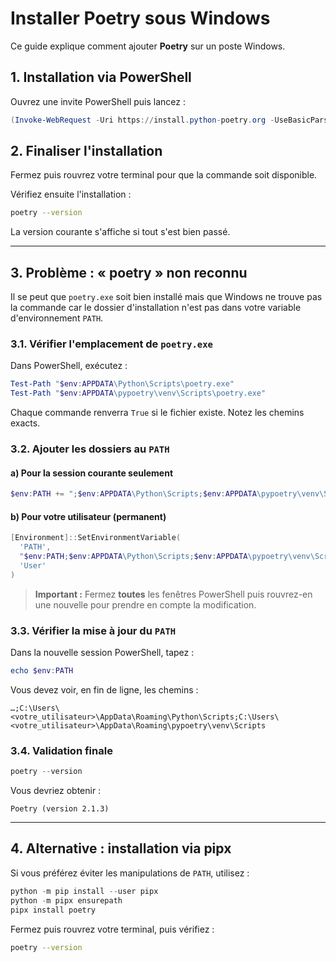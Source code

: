 # Installer Poetry sous Windows

Ce guide explique comment ajouter **Poetry** sur un poste Windows.

## 1. Installation via PowerShell

Ouvrez une invite PowerShell puis lancez :

```powershell
(Invoke-WebRequest -Uri https://install.python-poetry.org -UseBasicParsing).Content | python -
```

## 2. Finaliser l'installation

Fermez puis rouvrez votre terminal pour que la commande soit disponible.

Vérifiez ensuite l'installation :

```bash
poetry --version
```

La version courante s'affiche si tout s'est bien passé.

---

## 3. Problème : « poetry » non reconnu

Il se peut que `poetry.exe` soit bien installé mais que Windows ne trouve pas la commande car le dossier d'installation n'est pas dans votre variable d'environnement `PATH`.

### 3.1. Vérifier l'emplacement de `poetry.exe`

Dans PowerShell, exécutez :

```powershell
Test-Path "$env:APPDATA\Python\Scripts\poetry.exe"
Test-Path "$env:APPDATA\pypoetry\venv\Scripts\poetry.exe"
```

Chaque commande renverra `True` si le fichier existe. Notez les chemins exacts.

### 3.2. Ajouter les dossiers au `PATH`

#### a) Pour la session courante seulement

```powershell
$env:PATH += ";$env:APPDATA\Python\Scripts;$env:APPDATA\pypoetry\venv\Scripts"
```

#### b) Pour votre utilisateur (permanent)

```powershell
[Environment]::SetEnvironmentVariable(
  'PATH',
  "$env:PATH;$env:APPDATA\Python\Scripts;$env:APPDATA\pypoetry\venv\Scripts",
  'User'
)
```

> **Important :** Fermez **toutes** les fenêtres PowerShell puis rouvrez-en une nouvelle pour prendre en compte la modification.

### 3.3. Vérifier la mise à jour du `PATH`

Dans la nouvelle session PowerShell, tapez :

```powershell
echo $env:PATH
```

Vous devez voir, en fin de ligne, les chemins :

```
…;C:\Users\<votre_utilisateur>\AppData\Roaming\Python\Scripts;C:\Users\<votre_utilisateur>\AppData\Roaming\pypoetry\venv\Scripts
```

### 3.4. Validation finale

```powershell
poetry --version
```

Vous devriez obtenir :

```
Poetry (version 2.1.3)
```

---

## 4. Alternative : installation via pipx

Si vous préférez éviter les manipulations de `PATH`, utilisez :

```powershell
python -m pip install --user pipx
python -m pipx ensurepath
pipx install poetry
```

Fermez puis rouvrez votre terminal, puis vérifiez :

```bash
poetry --version
```

